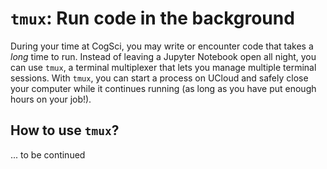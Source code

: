 # `tmux`: Run code in the background
During your time at CogSci, you may write or encounter code that takes a *long* time to run. Instead of leaving a Jupyter Notebook open all night, you can use `tmux`, a terminal multiplexer that lets you manage multiple terminal sessions. With `tmux`, you can start a process on UCloud and safely close your computer while it continues running (as long as you have put enough hours on your job!).

## How to use `tmux`?
... to be continued